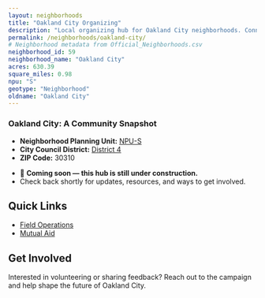 ```yaml
---
layout: neighborhoods
title: "Oakland City Organizing"
description: "Local organizing hub for Oakland City neighborhoods. Connect with field operations, mutual aid, and community organizing efforts."
permalink: /neighborhoods/oakland-city/
# Neighborhood metadata from Official_Neighborhoods.csv
neighborhood_id: 59
neighborhood_name: "Oakland City"
acres: 630.39
square_miles: 0.98
npu: "S"
geotype: "Neighborhood"
oldname: "Oakland City"
---
```


### **Oakland City: A Community Snapshot**

  * **Neighborhood Planning Unit:** [NPU-S](https://www.google.com/search?q=https://www.atlantaga.gov/government/departments/city-planning/neighborhood-planning-units-npu/npu-s)
  * **City Council District:** [District 4](https://citycouncil.atlantaga.gov/council-members/jason-s-dozier)
  * **ZIP Code:** 30310

- 🚧 **Coming soon — this hub is still under construction.**
- Check back shortly for updates, resources, and ways to get involved.

## Quick Links

- [Field Operations](./field-ops/)
- [Mutual Aid](./mutual-aid/)

## Get Involved

Interested in volunteering or sharing feedback? Reach out to the campaign and help shape the future of Oakland City.